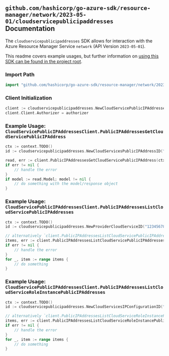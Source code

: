 
## `github.com/hashicorp/go-azure-sdk/resource-manager/network/2023-05-01/cloudservicepublicipaddresses` Documentation

The `cloudservicepublicipaddresses` SDK allows for interaction with the Azure Resource Manager Service `network` (API Version `2023-05-01`).

This readme covers example usages, but further information on [using this SDK can be found in the project root](https://github.com/hashicorp/go-azure-sdk/tree/main/docs).

### Import Path

```go
import "github.com/hashicorp/go-azure-sdk/resource-manager/network/2023-05-01/cloudservicepublicipaddresses"
```


### Client Initialization

```go
client := cloudservicepublicipaddresses.NewCloudServicePublicIPAddressesClientWithBaseURI("https://management.azure.com")
client.Client.Authorizer = authorizer
```


### Example Usage: `CloudServicePublicIPAddressesClient.PublicIPAddressesGetCloudServicePublicIPAddress`

```go
ctx := context.TODO()
id := cloudservicepublicipaddresses.NewCloudServicesPublicIPAddressID("12345678-1234-9876-4563-123456789012", "example-resource-group", "cloudServiceValue", "roleInstanceValue", "networkInterfaceValue", "ipConfigurationValue", "publicIPAddressValue")

read, err := client.PublicIPAddressesGetCloudServicePublicIPAddress(ctx, id, cloudservicepublicipaddresses.DefaultPublicIPAddressesGetCloudServicePublicIPAddressOperationOptions())
if err != nil {
	// handle the error
}
if model := read.Model; model != nil {
	// do something with the model/response object
}
```


### Example Usage: `CloudServicePublicIPAddressesClient.PublicIPAddressesListCloudServicePublicIPAddresses`

```go
ctx := context.TODO()
id := cloudservicepublicipaddresses.NewProviderCloudServiceID("12345678-1234-9876-4563-123456789012", "example-resource-group", "cloudServiceValue")

// alternatively `client.PublicIPAddressesListCloudServicePublicIPAddresses(ctx, id)` can be used to do batched pagination
items, err := client.PublicIPAddressesListCloudServicePublicIPAddressesComplete(ctx, id)
if err != nil {
	// handle the error
}
for _, item := range items {
	// do something
}
```


### Example Usage: `CloudServicePublicIPAddressesClient.PublicIPAddressesListCloudServiceRoleInstancePublicIPAddresses`

```go
ctx := context.TODO()
id := cloudservicepublicipaddresses.NewCloudServicesIPConfigurationID("12345678-1234-9876-4563-123456789012", "example-resource-group", "cloudServiceValue", "roleInstanceValue", "networkInterfaceValue", "ipConfigurationValue")

// alternatively `client.PublicIPAddressesListCloudServiceRoleInstancePublicIPAddresses(ctx, id)` can be used to do batched pagination
items, err := client.PublicIPAddressesListCloudServiceRoleInstancePublicIPAddressesComplete(ctx, id)
if err != nil {
	// handle the error
}
for _, item := range items {
	// do something
}
```
